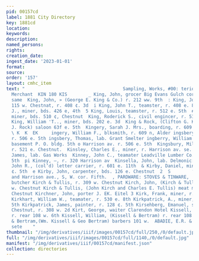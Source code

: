 ```yaml
---
pid: 00157cd
label: 1881 City Directory
key: 1881cd
location: 
keywords: 
description: 
named_persons: 
rights: 
creation_date: 
ingest_date: '2023-01-01'
format: 
source: 
order: '157'
layout: cmhc_item
text: "                                     Sampling, Works, #00: terion ave’ OTe
  Merchant  KIN 180 KIS        _ King, John, grocer Big Evans Gulch cor. Fryer, r.
  same  King, John, » (George E. King & Co.) r. 212 ww. 9th  : King, John R., barber
  115 w. Chestnat, r. 408 ¢. 3d  i King, John T., teamster, r. 408 e. 8th  : King,
  J., miner, bds. 426 e, 4th  5 King, Louis, teamster, r. 512 e. Sth  # King, Peter,
  miner, bds. 510 ¢, Chestnut  King, Roderick S., civil engincer, r. 518 w. 2d  §
  King, William 'T.., miner, bds. 202 e. 3d  King & Rock, (Clifton G. King and Andrew
  J. Rock) saloon 63f e. 5th  Kingery, Sarah J. Mrs., boarding, r. 609 u. Alder  Ki
  \ K  K  EK     ingery, William F., blksmith, r. 609 n, Alder ingsbery, James, miner,
  r. 506 e. 5th ingsbery, Thomas, lab. Grant Smelter ingberry, William IL, mining,
  basement P. O. bldg. 5th o Harrison av. r. 506 e. 5th  Kingsbury, Milton H., miner,
  r. 521 e. Chestnut.  Kinsley, Charles E., miner, r. Harrison av. se. cor. i4th  Kinney,
  James, lab. Gas Works  Kinney, John C., teamater Leadville Lumber Co. r. 140 w.
  5th  pi Kinney, —, r. 320 Harrison av  Kinsella, John, lab. Delmonic:  0 Kinzy,
  John R., (col’d) letter carrier, r. 601 e. 11th  & Kirby, Daniel, miner, bds. 629
  ¢. 5th  e Kirby, John, carpenter, bds. 126 e. Chestnut  2  S        ‘M2 W. Chestnut,
  and Harrison ave., S, W. cor. Fifth.  , PARDWARE: STOVES & TINWARE,     Kirch, Gustav,
  butcher Kirch & Tullis, r. 309 w. Chestnut Kirch, John, (Kirch & Tullis) r. 309
  w. Chestnut Kirch & Tullis, (John Kirch and Charles E. Tullis) meat marl 309 w.
  Chestnut Kirchner, John, porter J. EK. Eitel 3 Kirk, Frank, miner, r. 112 e. 2d
  Kirkhart, William W., teamater, r. 530 e. 8th Kirkpatrick, A., miner, bds, 120 w,
  5th Kirkpatrick, James, painter, r. 128 ¢. 5th Kirsehberg, Emanuel, saloon 222 w.
  Chestnut, r. 308 w. 2d Kirt, George, waiter Clarendon Hotel Kissell, Charles, barkpr,
  r. rear 108 w. 6th Kissell, William, (Kissell & Bertram) r. rear 108 w. 6th Ss Kissell
  & Bertram,(Wm. Kissell & Geo Bertram) barbers 101 w.  ABADIE, E.R. & CO.) *isrciSccrs
  sete    "
thumbnail: "/img/derivatives/iiif/images/00157cd/full/250,/0/default.jpg"
full: "/img/derivatives/iiif/images/00157cd/full/1140,/0/default.jpg"
manifest: "/img/derivatives/iiif/00157cd/manifest.json"
collection: directories
---
```

